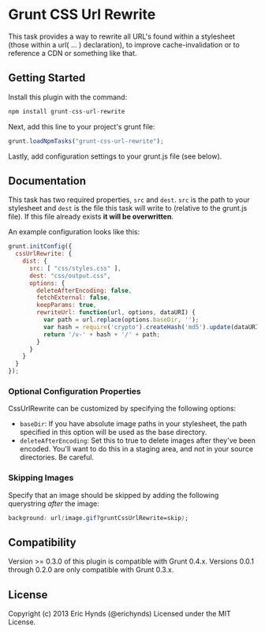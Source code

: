 # Grunt CSS Url Rewrite

This task provides a way to rewrite all URL's found within a stylesheet (those within a url( ... ) declaration), to improve cache-invalidation or to reference a CDN or something like that.

## Getting Started

Install this plugin with the command:

```js
npm install grunt-css-url-rewrite
```

Next, add this line to your project's grunt file:

```js
grunt.loadNpmTasks("grunt-css-url-rewrite");
```

Lastly, add configuration settings to your grunt.js file (see below).

## Documentation

This task has two required properties, `src` and `dest`. `src` is the path to your stylesheet and `dest` is the file this task will write to (relative to the grunt.js file). If this file already exists **it will be overwritten**.

An example configuration looks like this:

```js
grunt.initConfig({
  cssUrlRewrite: {
    dist: {
      src: [ "css/styles.css" ],
      dest: "css/output.css",
      options: {
        deleteAfterEncoding: false,
        fetchExternal: false,
        keepParams: true,
        rewriteUrl: function(url, options, dataURI) {
          var path = url.replace(options.baseDir, '');
          var hash = require('crypto').createHash('md5').update(dataURI).digest('hex');
          return '/v-' + hash + '/' + path;
        }
      }
    }
  }
});
```

### Optional Configuration Properties

CssUrlRewrite can be customized by specifying the following options:

* `baseDir`: If you have absolute image paths in your stylesheet, the path specified in this option will be used as the base directory.
* `deleteAfterEncoding`: Set this to true to delete images after they've been encoded. You'll want to do this in a staging area, and not in your source directories.  Be careful.

### Skipping Images

Specify that an image should be skipped by adding the following querystring *after* the image:

```css
background: url(image.gif?gruntCssUrlRewrite=skip);
```

## Compatibility

Version >= 0.3.0 of this plugin is compatible with Grunt 0.4.x. Versions 0.0.1 through 0.2.0 are only compatible with Grunt 0.3.x.

## License

Copyright (c) 2013 Eric Hynds (@erichynds)
Licensed under the MIT License.
